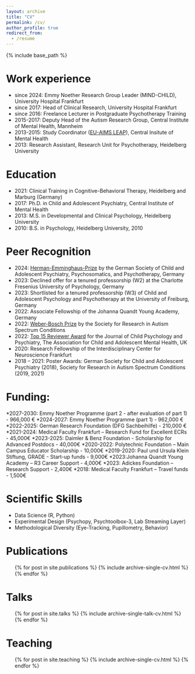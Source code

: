 ```yaml
---
layout: archive
title: "CV"
permalink: /cv/
author_profile: true
redirect_from:
  - /resume
---
```


{% include base_path %}

Work experience
======
* since 2024: Emmy Noether Research Group Leader (MIND-CHILD), University Hospital Frankfurt
* since 2017: Head of Clinical Research, University Hospital Frankfurt
* since 2016: Freelance Lecturer in Postgraduate Psychotherapy Training
* 2015-2017: Deputy Head of the Autism Research Group, Central Institute of Mental Health, Mannheim
* 2013-2015: Study Coordinator ([EU-AIMS LEAP](https://www.aims-2-trials.eu/about-aims-2-trials/eu-aims/)), Central Insitute of Mental Health
* 2013: Research Assistant, Research Unit for Psychotherapy, Heidelberg University
  
Education
======
* 2021: Clinical Training in Cognitive-Behavioral Therapy, Heidelberg and Marburg (Germany)
* 2017: Ph.D. in Child and Adolescent Psychiatry, Central Institute of Mental Health
* 2013: M.S. in Developmental and Clinical Psychology, Heidelberg University
* 2010: B.S. in Psychology, Heidelberg University, 2010

Peer Recognition
======
* 2024: [Herman-Emminghaus-Prize](https://www.dgkjp.de/die-dgkjp/hermann-emminghaus-preis/) by the German Society of Child and Adolescent Psychiatry, Psychosomatics, and Psychotherapy, Germany
* 2023: Declined offer for a tenured professorship (W2) at the Charlotte Fresenius University of Psychology, Germany 
* 2023:	Shortlisted for a tenured professorship (W3) of Child and Adolescent Psychology and Psychotherapy at the University of Freiburg, Germany
* 2022:	Associate Fellowship of the Johanna Quandt Young Academy, Germany
* 2022:	[Weber-Bosch Prize](https://wgas-autismus.org/en/prizes-awards/) by the Society for Research in Autism Spectrum Conditions
* 2022: [Top 15 Reviewer Award](https://www.acamh.org/blog/peer-review-week-22-top-reviewers/) for the Journal of Child Psychology and Psychiatry, The Association for Child and Adolescent Mental Health, UK
* 2020:	Research Fellowship of the Interdisciplinary Center for Neuroscience Frankfurt
* 2018 – 2021:	Poster Awards: German Society for Child and Adolescent Psychiatry (2018), 
Society for Research in Autism Spectrum Conditions (2019, 2021)

Funding:
======
*2027-2030:	Emmy Noether Programme (part 2 - after evaluation of part 1) - 966,000 €
*2024-2027:	Emmy Noether Programme (part 1)	- 962,000 €
*2022-2025:	German Research Foundation (DFG Sachbeihilfe)	- 210,000 €
*2021-2024:	Medical Faculty Frankfurt –  Research Fund for Excellent ECRs	- 45,000€
*2023-2025:	Daimler & Benz Foundation - Scholarship for Advanced Postdocs -	40,000€
*2020-2022:	Polytechnic Foundation – Main Campus Educator Scholarship	-	10,000€
*2019-2020:	Paul und Ursula Klein Stiftung, GRADE - Start-up funds  - 9,000€
*2023:Johanna Quandt Young Academy – R3 Career Support - 4,000€
*2023: Adickes Foundation – Research Support - 2,400€
*2018: Medical Faculty Frankfurt – Travel funds	- 1,500€

Scientific Skills
======
* Data Science (R, Python)
* Experimental Design (Psychopy, Psychtoolbox-3, Lab Streaming Layer)
* Methodological Diversity (Eye-Tracking, Pupillometry, Behavior)
  
Publications
======
  <ul>{% for post in site.publications %}
    {% include archive-single-cv.html %}
  {% endfor %}</ul>
  
Talks
======
  <ul>{% for post in site.talks %}
    {% include archive-single-talk-cv.html %}
  {% endfor %}</ul>
  
Teaching
======
  <ul>{% for post in site.teaching %}
    {% include archive-single-cv.html %}
  {% endfor %}</ul>
  

